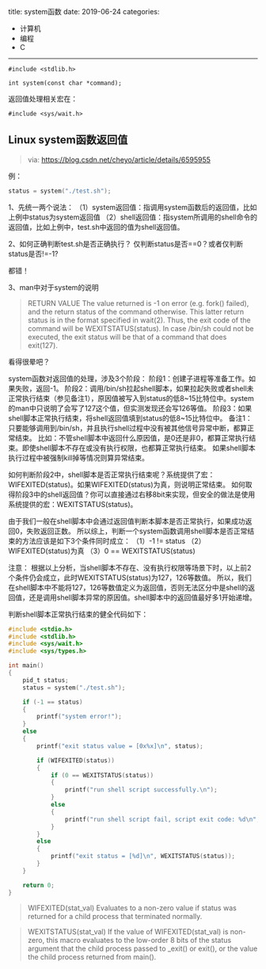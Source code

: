 title: system函数
date: 2019-06-24
categories:
- 计算机
- 编程
- C




---



```
#include <stdlib.h>

int system(const char *command);
```

返回值处理相关宏在：

```
#include <sys/wait.h>
```

## Linux system函数返回值

> via: <https://blog.csdn.net/cheyo/article/details/6595955>

例：

```c
status = system("./test.sh");
```

1、先统一两个说法：
（1）system返回值：指调用system函数后的返回值，比如上例中status为system返回值
（2）shell返回值：指system所调用的shell命令的返回值，比如上例中，test.sh中返回的值为shell返回值。

2、如何正确判断test.sh是否正确执行？
仅判断status是否==0？或者仅判断status是否!=-1? 

都错！

3、man中对于system的说明

> RETURN VALUE
>        The value returned is -1 on error (e.g.  fork() failed), and the return
>        status  of  the command otherwise.  This latter return status is in the
>        format specified in wait(2).  Thus, the exit code of the  command  will
>        be  WEXITSTATUS(status).   In  case  /bin/sh could not be executed, the
>        exit status will be that of a command that does exit(127).
>

看得很晕吧？

system函数对返回值的处理，涉及3个阶段：
阶段1：创建子进程等准备工作。如果失败，返回-1。
阶段2：调用/bin/sh拉起shell脚本，如果拉起失败或者shell未正常执行结束（参见备注1），原因值被写入到status的低8~15比特位中。system的man中只说明了会写了127这个值，但实测发现还会写126等值。
阶段3：如果shell脚本正常执行结束，将shell返回值填到status的低8~15比特位中。
备注1：
只要能够调用到/bin/sh，并且执行shell过程中没有被其他信号异常中断，都算正常结束。
比如：不管shell脚本中返回什么原因值，是0还是非0，都算正常执行结束。即使shell脚本不存在或没有执行权限，也都算正常执行结束。
如果shell脚本执行过程中被强制kill掉等情况则算异常结束。

如何判断阶段2中，shell脚本是否正常执行结束呢？系统提供了宏：WIFEXITED(status)。如果WIFEXITED(status)为真，则说明正常结束。
如何取得阶段3中的shell返回值？你可以直接通过右移8bit来实现，但安全的做法是使用系统提供的宏：WEXITSTATUS(status)。

由于我们一般在shell脚本中会通过返回值判断本脚本是否正常执行，如果成功返回0，失败返回正数。
所以综上，判断一个system函数调用shell脚本是否正常结束的方法应该是如下3个条件同时成立：
（1）-1 != status
（2）WIFEXITED(status)为真
（3）0 == WEXITSTATUS(status)

注意：
根据以上分析，当shell脚本不存在、没有执行权限等场景下时，以上前2个条件仍会成立，此时WEXITSTATUS(status)为127，126等数值。
所以，我们在shell脚本中不能将127，126等数值定义为返回值，否则无法区分中是shell的返回值，还是调用shell脚本异常的原因值。shell脚本中的返回值最好多1开始递增。

判断shell脚本正常执行结束的健全代码如下：


```c
#include <stdio.h>
#include <stdlib.h>
#include <sys/wait.h>
#include <sys/types.h>

int main()
{
    pid_t status;
    status = system("./test.sh");

    if (-1 == status)
    {
        printf("system error!");
    }
    else
    {
        printf("exit status value = [0x%x]\n", status);

        if (WIFEXITED(status))
        {
            if (0 == WEXITSTATUS(status))
            {
                printf("run shell script successfully.\n");
            }
            else
            {
                printf("run shell script fail, script exit code: %d\n", WEXITSTATUS(status));
            }
        }
        else
        {
            printf("exit status = [%d]\n", WEXITSTATUS(status));
        }
    }

	return 0;
}
```


> WIFEXITED(stat_val) Evaluates to a non-zero value if status
> was returned for a child process that
> terminated normally.

> WEXITSTATUS(stat_val) If the value of WIFEXITED(stat_val) is
> non-zero, this macro evaluates to the
> low-order 8 bits of the status argument
> that the child process passed to _exit()
> or exit(), or the value the child
> process returned from main().